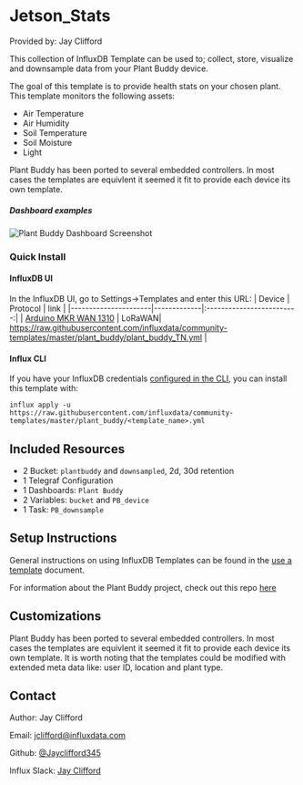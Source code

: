 # Jetson_Stats

Provided by: Jay Clifford

This collection of InfluxDB Template can be used to; collect, store, visualize and downsample data from your Plant Buddy device. 

The goal of this template is to provide health stats on your chosen plant. This template monitors the following assets:
- Air Temperature
- Air Humidity
- Soil Temperature
- Soil Moisture
- Light

Plant Buddy has been ported to several embedded controllers. In most cases the templates are equivlent it seemed it fit to provide each device its own template.



##### Dashboard examples
![Plant Buddy Dashboard Screenshot](/img/plant-buddy-dashboard.png)


### Quick Install

#### InfluxDB UI

In the InfluxDB UI, go to Settings->Templates and enter this URL: 
| Device               | Protocol    | link |
|----------------------|-------------|:-------------------------:|
| [Arduino MKR WAN 1310](https://store.arduino.cc/products/arduino-mkr-wan-1310) | LoRaWAN| https://raw.githubusercontent.com/influxdata/community-templates/master/plant_buddy/plant_buddy_TN.yml |

#### Influx CLI
If you have your InfluxDB credentials [configured in the CLI](https://v2.docs.influxdata.com/v2.0/reference/cli/influx/config/), you can install this template with:

```
influx apply -u https://raw.githubusercontent.com/influxdata/community-templates/master/plant_buddy/<template_name>.yml
```

## Included Resources
  - 2 Bucket: `plantbuddy` and `downsampled`, 2d, 30d retention
  - 1 Telegraf Configuration
  - 1 Dashboards: `Plant Buddy`
  - 2 Variables: `bucket` and `PB_device`
  - 1 Task: `PB_downsample`

## Setup Instructions

General instructions on using InfluxDB Templates can be found in the [use a template](../docs/use_a_template.md) document.

For information about the Plant Buddy project, check out this repo [here](https://github.com/InfluxCommunity/plant_buddy)

## Customizations
Plant Buddy has been ported to several embedded controllers. In most cases the templates are equivlent it seemed it fit to provide each device its own template. It is worth noting that the templates could be modified with extended meta data like: user ID, location and plant type. 


## Contact

Author: Jay Clifford

Email: [jclifford@influxdata.com](mailto:jclifford@influxdata.com)

Github: [@Jayclifford345](https://github.com/Jayclifford345)

Influx Slack: [Jay Clifford](https://influxcommunity.slack.com/team/U02E8MP82SW)